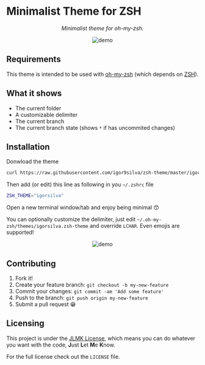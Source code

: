 # Minimalist Theme for ZSH

<p align="center">
<i>Minimalist theme for oh-my-zsh.</i>
</p>
<p align="center">
    <img src="https://raw.githubusercontent.com/igor9silva/zsh-theme/master/igorsilva.gif" alt="demo"/>
</p>

## Requirements

This theme is intended to be used with [oh-my-zsh](https://github.com/robbyrussell/oh-my-zsh) (which depends on [ZSH](http://www.zsh.org)).

## What it shows

* The current folder
* A customizable delimiter
* The current branch
* The current branch state (shows `*` if has uncommited changes)

## Installation

Donwload the theme
```bash
curl https://raw.githubusercontent.com/igor9silva/zsh-theme/master/igorsilva.zsh-theme > ~/.oh-my-zsh/themes/igorsilva.zsh-theme 
```

Then add (or edit) this line as following in you `~/.zshrc` file
```bash
ZSH_THEME="igorsilva"
```

Open a new terminal window/tab and enjoy being minimal 😙

You can optionally customize the delimiter, just edit `~/.oh-my-zsh/themes/igorsilva.zsh-theme` and override `LCHAR`. Even emojis are supported!

<p align="center">
    <img src="https://raw.githubusercontent.com/igor9silva/zsh-theme/master/delimiters.jpg?" alt="demo"/>
</p>

## Contributing

1. Fork it!
2. Create your feature branch: `git checkout -b my-new-feature`
3. Commit your changes: `git commit -am 'Add some feature'`
4. Push to the branch: `git push origin my-new-feature`
5. Submit a pull request 😁

## Licensing

This project is under the [JLMK License](https://github.com/igor9silva/JLMK-License), which means you can do whatever you want with the code, **J**ust **L**et **M**e **K**now.

For the full license check out the `LICENSE` file.
